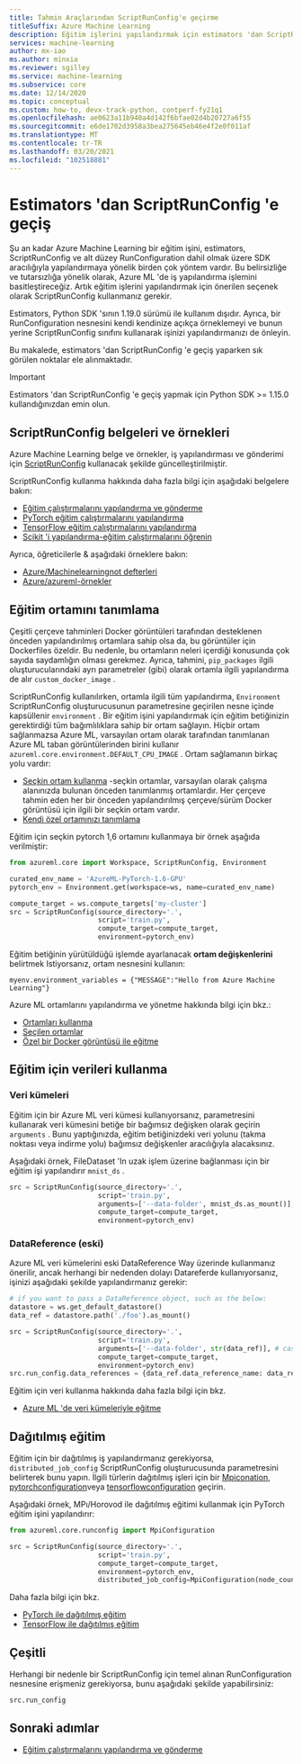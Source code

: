 ```yaml
---
title: Tahmin Araçlarından ScriptRunConfig'e geçirme
titleSuffix: Azure Machine Learning
description: Eğitim işlerini yapılandırmak için estimators 'dan ScriptRunConfig 'e geçiş kılavuzu.
services: machine-learning
author: mx-iao
ms.author: minxia
ms.reviewer: sgilley
ms.service: machine-learning
ms.subservice: core
ms.date: 12/14/2020
ms.topic: conceptual
ms.custom: how-to, devx-track-python, contperf-fy21q1
ms.openlocfilehash: ae0623a11b940a4d142f6bfae02d4b20727a6f55
ms.sourcegitcommit: e6de1702d3958a3bea275645eb46e4f2e0f011af
ms.translationtype: MT
ms.contentlocale: tr-TR
ms.lasthandoff: 03/20/2021
ms.locfileid: "102518881"
---
```

# <a name="migrating-from-estimators-to-scriptrunconfig"></a>Estimators 'dan ScriptRunConfig 'e geçiş

Şu an kadar Azure Machine Learning bir eğitim işini, estimators, ScriptRunConfig ve alt düzey RunConfiguration dahil olmak üzere SDK aracılığıyla yapılandırmaya yönelik birden çok yöntem vardır.   Bu belirsizliğe ve tutarsızlığa yönelik olarak, Azure ML 'de iş yapılandırma işlemini basitleştireceğiz.  Artık eğitim işlerini yapılandırmak için önerilen seçenek olarak ScriptRunConfig kullanmanız gerekir. 

Estimators, Python SDK 'sının 1.19.0 sürümü ile kullanım dışıdır. Ayrıca, bir RunConfiguration nesnesini kendi kendinize açıkça örneklemeyi ve bunun yerine ScriptRunConfig sınıfını kullanarak işinizi yapılandırmanızı de önleyin.

Bu makalede, estimators 'dan ScriptRunConfig 'e geçiş yaparken sık görülen noktalar ele alınmaktadır.

> [!IMPORTANT]
> Estimators 'dan ScriptRunConfig 'e geçiş yapmak için Python SDK >= 1.15.0 kullandığınızdan emin olun.

## <a name="scriptrunconfig-documentation-and-samples"></a>ScriptRunConfig belgeleri ve örnekleri
Azure Machine Learning belge ve örnekler, iş yapılandırması ve gönderimi için [ScriptRunConfig](/python/api/azureml-core/azureml.core.script_run_config.scriptrunconfig) kullanacak şekilde güncelleştirilmiştir.

ScriptRunConfig kullanma hakkında daha fazla bilgi için aşağıdaki belgelere bakın:
* [Eğitim çalıştırmalarını yapılandırma ve gönderme](how-to-set-up-training-targets.md)
* [PyTorch eğitim çalıştırmalarını yapılandırma](how-to-train-pytorch.md)
* [TensorFlow eğitim çalıştırmalarını yapılandırma](how-to-train-tensorflow.md)
* [Scikit 'i yapılandırma-eğitim çalıştırmalarını öğrenin](how-to-train-scikit-learn.md)

Ayrıca, öğreticilerle & aşağıdaki örneklere bakın:
* [Azure/Machinelearningnot defterleri](https://github.com/Azure/MachineLearningNotebooks/tree/master/how-to-use-azureml/ml-frameworks)
* [Azure/azureml-örnekler](https://github.com/Azure/azureml-examples)

## <a name="defining-the-training-environment"></a>Eğitim ortamını tanımlama
Çeşitli çerçeve tahminleri Docker görüntüleri tarafından desteklenen önceden yapılandırılmış ortamlara sahip olsa da, bu görüntüler için Dockerfiles özeldir.  Bu nedenle, bu ortamların neleri içerdiği konusunda çok sayıda saydamlığın olması gerekmez. Ayrıca, tahmini, `pip_packages` ilgili oluşturucularındaki ayrı parametreler (gibi) olarak ortamla ilgili yapılandırma de alır `custom_docker_image` .

ScriptRunConfig kullanılırken, ortamla ilgili tüm yapılandırma, `Environment` ScriptRunConfig oluşturucusunun parametresine geçirilen nesne içinde kapsüllenir `environment` . Bir eğitim işini yapılandırmak için eğitim betiğinizin gerektirdiği tüm bağımlılıklara sahip bir ortam sağlayın. Hiçbir ortam sağlanmazsa Azure ML, varsayılan ortam olarak tarafından tanımlanan Azure ML taban görüntülerinden birini kullanır `azureml.core.environment.DEFAULT_CPU_IMAGE` . Ortam sağlamanın birkaç yolu vardır:

* [Seçkin ortam kullanma](how-to-use-environments.md#use-a-curated-environment) -seçkin ortamlar, varsayılan olarak çalışma alanınızda bulunan önceden tanımlanmış ortamlardır. Her çerçeve tahmin eden her bir önceden yapılandırılmış çerçeve/sürüm Docker görüntüsü için ilgili bir seçkin ortam vardır.
* [Kendi özel ortamınızı tanımlama](how-to-use-environments.md)

Eğitim için seçkin pytorch 1,6 ortamını kullanmaya bir örnek aşağıda verilmiştir:

```python
from azureml.core import Workspace, ScriptRunConfig, Environment

curated_env_name = 'AzureML-PyTorch-1.6-GPU'
pytorch_env = Environment.get(workspace=ws, name=curated_env_name)

compute_target = ws.compute_targets['my-cluster']
src = ScriptRunConfig(source_directory='.',
                      script='train.py',
                      compute_target=compute_target,
                      environment=pytorch_env)
```

Eğitim betiğinin yürütüldüğü işlemde ayarlanacak **ortam değişkenlerini** belirtmek Istiyorsanız, ortam nesnesini kullanın:
```
myenv.environment_variables = {"MESSAGE":"Hello from Azure Machine Learning"}
```

Azure ML ortamlarını yapılandırma ve yönetme hakkında bilgi için bkz.:
* [Ortamları kullanma](how-to-use-environments.md)
* [Seçilen ortamlar](resource-curated-environments.md)
* [Özel bir Docker görüntüsü ile eğitme](how-to-train-with-custom-image.md)

## <a name="using-data-for-training"></a>Eğitim için verileri kullanma
### <a name="datasets"></a>Veri kümeleri
Eğitim için bir Azure ML veri kümesi kullanıyorsanız, parametresini kullanarak veri kümesini betiğe bir bağımsız değişken olarak geçirin `arguments` . Bunu yaptığınızda, eğitim betiğinizdeki veri yolunu (takma noktası veya indirme yolu) bağımsız değişkenler aracılığıyla alacaksınız.

Aşağıdaki örnek, FileDataset 'In uzak işlem üzerine bağlanması için bir eğitim işi yapılandırır `mnist_ds` .
```python
src = ScriptRunConfig(source_directory='.',
                      script='train.py',
                      arguments=['--data-folder', mnist_ds.as_mount()], # or mnist_ds.as_download() to download
                      compute_target=compute_target,
                      environment=pytorch_env)
```

### <a name="datareference-old"></a>DataReference (eski)
Azure ML veri kümelerini eski DataReference Way üzerinde kullanmanız önerilir, ancak herhangi bir nedenden dolayı Datareferde kullanıyorsanız, işinizi aşağıdaki şekilde yapılandırmanız gerekir:
```python
# if you want to pass a DataReference object, such as the below:
datastore = ws.get_default_datastore()
data_ref = datastore.path('./foo').as_mount()

src = ScriptRunConfig(source_directory='.',
                      script='train.py',
                      arguments=['--data-folder', str(data_ref)], # cast the DataReference object to str
                      compute_target=compute_target,
                      environment=pytorch_env)
src.run_config.data_references = {data_ref.data_reference_name: data_ref.to_config()} # set a dict of the DataReference(s) you want to the `data_references` attribute of the ScriptRunConfig's underlying RunConfiguration object.
```

Eğitim için veri kullanma hakkında daha fazla bilgi için bkz.
* [Azure ML 'de veri kümeleriyle eğitme](./how-to-train-with-datasets.md)

## <a name="distributed-training"></a>Dağıtılmış eğitim
Eğitim için bir dağıtılmış iş yapılandırmanız gerekiyorsa, `distributed_job_config` ScriptRunConfig oluşturucusunda parametresini belirterek bunu yapın. İlgili türlerin dağıtılmış işleri için bir [Mpiconation](/python/api/azureml-core/azureml.core.runconfig.mpiconfiguration), [pytorchconfiguration](/python/api/azureml-core/azureml.core.runconfig.pytorchconfiguration)veya [tensorflowconfiguration](/python/api/azureml-core/azureml.core.runconfig.tensorflowconfiguration) geçirin.

Aşağıdaki örnek, MPı/Horovod ile dağıtılmış eğitimi kullanmak için PyTorch eğitim işini yapılandırır:
```python
from azureml.core.runconfig import MpiConfiguration

src = ScriptRunConfig(source_directory='.',
                      script='train.py',
                      compute_target=compute_target,
                      environment=pytorch_env,
                      distributed_job_config=MpiConfiguration(node_count=2, process_count_per_node=2))
```

Daha fazla bilgi için bkz.
* [PyTorch ile dağıtılmış eğitim](how-to-train-pytorch.md#distributed-training)
* [TensorFlow ile dağıtılmış eğitim](how-to-train-tensorflow.md#distributed-training)

## <a name="miscellaneous"></a>Çeşitli
Herhangi bir nedenle bir ScriptRunConfig için temel alınan RunConfiguration nesnesine erişmeniz gerekiyorsa, bunu aşağıdaki şekilde yapabilirsiniz:
```
src.run_config
```

## <a name="next-steps"></a>Sonraki adımlar

* [Eğitim çalıştırmalarını yapılandırma ve gönderme](how-to-set-up-training-targets.md)